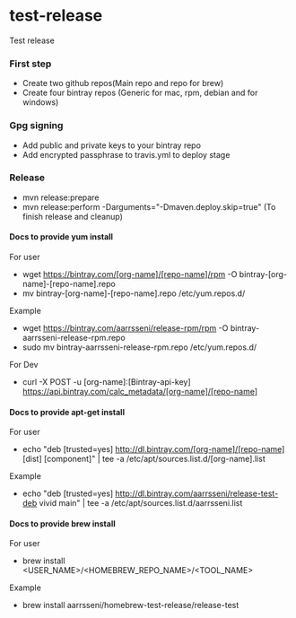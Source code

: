 # test-release

Test release


### First step

- Create two github repos(Main repo and repo for brew)
- Create four bintray repos (Generic for mac, rpm, debian and for windows)

### Gpg signing

- Add public and private keys to your bintray repo
- Add encrypted passphrase to travis.yml to deploy stage

### Release
- mvn release:prepare 
- mvn release:perform -Darguments="-Dmaven.deploy.skip=true" (To finish release and cleanup)


#### Docs to provide yum install

For user
- wget https://bintray.com/[org-name]/[repo-name]/rpm -O bintray-[org-name]-[repo-name].repo
- mv bintray-[org-name]-[repo-name].repo /etc/yum.repos.d/

Example 

- wget https://bintray.com/aarrsseni/release-rpm/rpm -O bintray-aarrsseni-release-rpm.repo
- sudo mv bintray-aarrsseni-release-rpm.repo /etc/yum.repos.d/


For Dev
- curl -X POST -u [org-name]:[Bintray-api-key] https://api.bintray.com/calc_metadata/[org-name]/[repo-name]


#### Docs to provide apt-get install

For user

- echo "deb [trusted=yes] http://dl.bintray.com/[org-name]/[repo-name] [dist] [component]" | tee -a /etc/apt/sources.list.d/[org-name].list

Example 

- echo "deb [trusted=yes] http://dl.bintray.com/aarrsseni/release-test-deb vivid main" | tee -a /etc/apt/sources.list.d/aarrsseni.list

#### Docs to provide brew install

For user 

- brew install <USER_NAME>/<HOMEBREW_REPO_NAME>/<TOOL_NAME>

Example

- brew install aarrsseni/homebrew-test-release/release-test